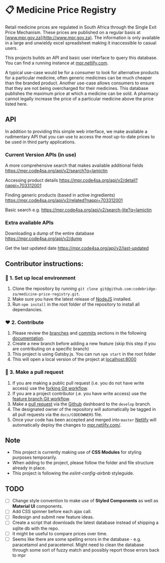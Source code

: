 # 📋 Medicine Price Registry


Retail medicine prices are regulated in South Africa through the Single Exit Price Mechanism. These prices are published on a regular basis at [www.mpr.gov.za](http://www.mpr.gov.za). The information is only available in a large and unwieldy excel spreadsheet making it inaccessible to casual users.

This projects builds an API and basic user interface to query this database. You can find a running instance at [mpr.netlify.com](https://mpr.netlify.com/).

A typical use-case would be for a consumer to look for alternative products for a particular medicine, often generic medicines can be much cheaper than the branded product. Another use-case allows consumers to ensure that they are not being overcharged for their medicines. This database publishes the maximum price at which a medicine can be sold. A pharmacy cannot legally increase the price of a particular medicine above the price listed here.

## API
In addition to providing this simple web interface, we make available a rudimentary API that you can use to access the most up-to-date prices to be used in third party applications.

### Current Version APIs (in use)

A more comprehensive search that makes available additional fields https://mpr.code4sa.org/api/v2/search?q=lamictin

Accessing product details https://mpr.code4sa.org/api/v2/detail?nappi=703312001

Finding generic products (based in active ingredients) https://mpr.code4sa.org/api/v2/related?nappi=703312001

Basic search e.g. https://mpr.code4sa.org/api/v2/search-lite?q=lamictin

### Extra available APIs
Downloading a dump of the entire database https://mpr.code4sa.org/api/v2/dump

Get the last updated date https://mpr.code4sa.org/api/v2/last-updated

## Contributor instructions:

### 🌱 1. Set up local environment
1. Clone the repository by running `git clone git@github.com:codebridge-za/medicine-price-registry.git`.
2. Make sure you have the latest release of [NodeJS](https://nodejs.org/en/) installed.
3. Run `npm install` in the root folder of the repository to install all dependancies.

### ❤️ 2. Contribute
1. Please review the [branches](https://github.com/agis/git-style-guide) and [commits](https://github.com/agis/git-style-guide) sections in the following [documentation](https://github.com/agis/git-style-guide).
2. Create a new branch before adding a new feature (skip this step if you are contributing on a specific branch)
3. This project is using Gatsby.js. You can run `npm start` in the root folder
4. This will open a local version of the project at [localhost:8000](http://localhost:8000/)

### 🚀 3. Make a pull request
1. If you are making a public pull request (i.e. you do not have write access) use the [forking Git workflow](https://www.atlassian.com/git/tutorials/comparing-workflows/forking-workflow).
2. If you are a project contributor (.e. you have write access) use the [feature branch Git workflow](https://www.atlassian.com/git/tutorials/comparing-workflows/feature-branch-workflow).
3. Make a [pull request](https://www.atlassian.com/git/tutorials/making-a-pull-request) via the [Github](#github) dashboard to the `develop` branch.
4. The designated owner of the repository will automatically be tagged in all pull requests via the `docs/CODEOWNERS` file.
5. Once your code has been accepted and merged into `master` [Netlify](#netlify) will automatically deploy the changes to [mpr.netlify.com/](https://mpr.netlify.com/).


## Note
- This project is currently making use of **CSS Modules** for styling purposes temporarily.
- When adding to the project, please follow the folder and file structure already in place.
- This project is following the *eslint-config-airbnb* styleguide.

## TODO
- [ ] Change style convention to make use of **Styled Components** as well as **Material UI** components.
- [ ] Add CSS spinner before each ajax call.
- [ ] Redesign and submit new feature ideas.
- [ ] Create a script that downloads the latest database instead of shipping a sqlite db with the repo.
- [ ] It might be useful to compare prices over time.
- [ ] Seems like there are some spelling errors in the database - e.g. paracetamol and paracetemol. Might need to clean the database through some sort of fuzzy match and possibly report those errors back to mpr
